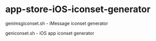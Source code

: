 # app-store-iOS-iconset-generator

genimsgiconset.sh - iMessage iconset generator

geniconset.sh - iOS app iconset generator
